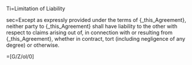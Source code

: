 Ti=Limitation of Liability

sec=Except as expressly provided under the terms of {_this_Agreement}, neither party to {_this_Agreement} shall have liability to the other with respect to claims arising out of, in connection with or resulting from {_this_Agreement}, whether in contract, tort (including negligence of any degree) or otherwise.

=[G/Z/ol/0]

